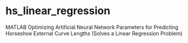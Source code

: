 # hs_linear_regression
MATLAB Optimizing Artificial Neural Network Parameters for Predicting Horseshoe External Curve Lengths​ (Solves a Linear Regression Problem)


